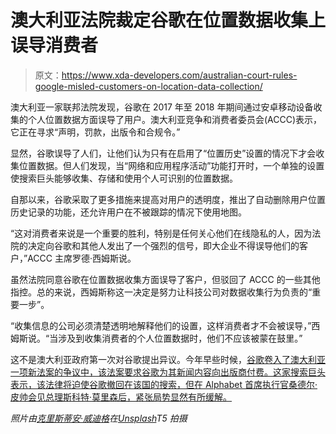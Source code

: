 # 澳大利亚法院裁定谷歌在位置数据收集上误导消费者

> 原文：<https://www.xda-developers.com/australian-court-rules-google-misled-customers-on-location-data-collection/>

澳大利亚一家联邦法院发现，谷歌在 2017 年至 2018 年期间通过安卓移动设备收集的个人位置数据方面误导了用户。澳大利亚竞争和消费者委员会(ACCC)表示，它正在寻求“声明，罚款，出版令和合规令。”

显然，谷歌误导了人们，让他们认为只有在启用了“位置历史”设置的情况下才会收集位置数据。但人们发现，当“网络和应用程序活动”功能打开时，一个单独的设置使搜索巨头能够收集、存储和使用个人可识别的位置数据。

自那以来，谷歌采取了更多措施来提高对用户的透明度，推出了自动删除用户位置历史记录的功能，还允许用户在不被跟踪的情况下使用地图。

“这对消费者来说是一个重要的胜利，特别是任何关心他们在线隐私的人，因为法院的决定向谷歌和其他人发出了一个强烈的信号，即大企业不得误导他们的客户，”ACCC 主席罗德·西姆斯说。

虽然法院同意谷歌在位置数据收集方面误导了客户，但驳回了 ACCC 的一些其他指控。总的来说，西姆斯称这一决定是努力让科技公司对数据收集行为负责的“重要一步”。

“收集信息的公司必须清楚透明地解释他们的设置，这样消费者才不会被误导，”西姆斯说。“当涉及到收集消费者的个人位置数据时，他们不应该被蒙在鼓里。”

这不是澳大利亚政府第一次对谷歌提出异议。今年早些时候，[谷歌卷入了澳大利亚一项新法案的争议中，该法案要求谷歌为其新闻内容向出版商付费。这家搜索巨头表示，该法律将迫使谷歌撤回在该国的搜索，但在 Alphabet 首席执行官桑德尔·皮帅会见总理斯科特·莫里森后，紧张局势显然有所缓解。](https://www.xda-developers.com/google-launches-news-showcase-australia/)

*照片由[克里斯蒂安·威迪格](https://unsplash.com/@christianw?utm_source=unsplash&utm_medium=referral&utm_content=creditCopyText)在[Unsplash](https://unsplash.com/s/photos/google-maps?utm_source=unsplash&utm_medium=referral&utm_content=creditCopyText)T5 拍摄*